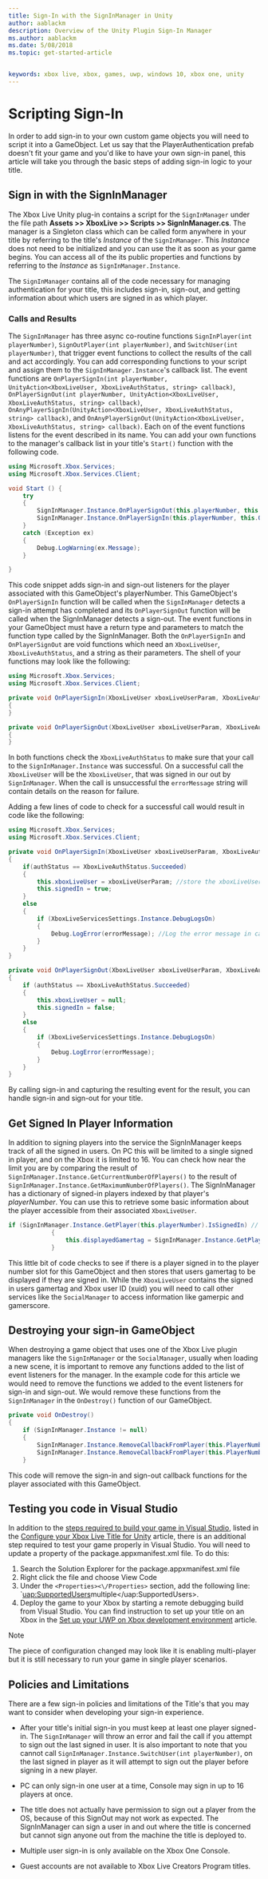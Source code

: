 ```yaml
---
title: Sign-In with the SignInManager in Unity
author: aablackm
description: Overview of the Unity Plugin Sign-In Manager
ms.author: aablackm
ms.date: 5/08/2018
ms.topic: get-started-article


keywords: xbox live, xbox, games, uwp, windows 10, xbox one, unity
---
```

# Scripting Sign-In

In order to add sign-in to your own custom game objects you will need to script it into a GameObject. Let us say that the PlayerAuthentication prefab doesn't fit your game and you'd like to have your own sign-in panel, this article will take you through the basic steps of adding sign-in logic to your title.

## Sign in with the SignInManager

The Xbox Live Unity plug-in contains a script for the `SignInManager` under the file path **Assets >> XboxLive >> Scripts >> SignInManager.cs**. The manager is a Singleton class which can be called form anywhere in your title by referring to the title's *Instance* of the `SignInManager`. This *Instance* does not need to be initialized and you can use the it as soon as your game begins. You can access all of the its public properties and functions by referring to the *Instance* as `SignInManager.Instance`.

The `SignInManager` contains all of the code necessary for managing authentication for your title, this includes sign-in, sign-out, and getting information about which users are signed in as which player.

### Calls and Results

The `SignInManager` has three async co-routine functions `SignInPlayer(int playerNumber)`, `SignOutPlayer(int playerNumber)`, and `SwitchUser(int playerNumber)`, that trigger event functions to collect the results of the call and act accordingly. You can add corresponding functions to your script and assign them to the `SignInManager.Instance`'s callback list. The event functions are `OnPlayerSignIn(int playerNumber, UnityAction<XboxLiveUser, XboxLiveAuthStatus, string> callback)`, `OnPlayerSignOut(int playerNumber, UnityAction<XboxLiveUser, XboxLiveAuthStatus, string> callback)`, `OnAnyPlayerSignIn(UnityAction<XboxLiveUser, XboxLiveAuthStatus, string> callback)`, and `OnAnyPlayerSignOut(UnityAction<XboxLiveUser, XboxLiveAuthStatus, string> callback)`. Each on of the event functions listens for the event described in its name. You can add your own functions to the manager's callback list in your title's `Start()` function with the following code.

```csharp
using Microsoft.Xbox.Services;
using Microsoft.Xbox.Services.Client;

void Start () {
    try
    {
        SignInManager.Instance.OnPlayerSignOut(this.playerNumber, this.OnPlayerSignOut);
        SignInManager.Instance.OnPlayerSignIn(this.playerNumber, this.OnPlayerSignIn);
    }
    catch (Exception ex)
    {
        Debug.LogWarning(ex.Message);
    }

}
```

This code snippet adds sign-in and sign-out listeners for the player associated with this GameObject's playerNumber. This GameObject's `OnPlayerSignIn` function will be called when the `SignInManager` detects a sign-in attempt has completed and its `OnPlayerSignOut` function will be called when the SignInManager detects a sign-out. The event functions in your GameObject must have a return type and parameters to match the function type called by the SignInManager. Both the `OnPlayerSignIn` and `OnPlayerSignOut` are void functions which need an `XboxLiveUser`, `XboxLiveAuthStatus`, and a string as their parameters. The shell of your functions may look like the following:

```csharp
using Microsoft.Xbox.Services;
using Microsoft.Xbox.Services.Client;

private void OnPlayerSignIn(XboxLiveUser xboxLiveUserParam, XboxLiveAuthStatus authStatus, string errorMessage)
{
}

private void OnPlayerSignOut(XboxLiveUser xboxLiveUserParam, XboxLiveAuthStatus authStatus, string errorMessage)
{
}
```

In both functions check the `XboxLiveAuthStatus` to make sure that your call to the `SignInManager.Instance` was successful. On a successful call the `XboxLiveUser` will be the `XboxLiveUser`, that was signed in our out by `SignInManager`. When the call is unsuccessful the `errorMessage` string will contain details on the reason for failure.

Adding a few lines of code to check for a successful call would result in code like the following:

```csharp
using Microsoft.Xbox.Services;
using Microsoft.Xbox.Services.Client;

private void OnPlayerSignIn(XboxLiveUser xboxLiveUserParam, XboxLiveAuthStatus authStatus, string errorMessage)
{
    if(authStatus == XboxLiveAuthStatus.Succeeded)
    {
        this.xboxLiveUser = xboxLiveUserParam; //store the xboxLiveUser SignedIn
        this.signedIn = true;
    }
    else
    {
        if (XboxLiveServicesSettings.Instance.DebugLogsOn)
        {
            Debug.LogError(errorMessage); //Log the error message in case of unsuccessful call. 
        }
    }
}

private void OnPlayerSignOut(XboxLiveUser xboxLiveUserParam, XboxLiveAuthStatus authStatus, string errorMessage)
{
    if (authStatus == XboxLiveAuthStatus.Succeeded)
    {
        this.xboxLiveUser = null;
        this.signedIn = false;
    }
    else
    {
        if (XboxLiveServicesSettings.Instance.DebugLogsOn)
        {
            Debug.LogError(errorMessage);
        }
    }
}
```

By calling sign-in and capturing the resulting event for the result, you can handle sign-in and sign-out for your title.

## Get Signed In Player Information

In addition to signing players into the service the SignInManager keeps track of all the signed in users. On PC this will be limited to a single signed in player, and on the Xbox it is limited to 16. You can check how near the limit you are by comparing the result of `SignInManager.Instance.GetCurrentNumberOfPlayers()` to the result of `SignInManager.Instance.GetMaximumNumberOfPlayers()`. The SignInManager has a dictionary of signed-in players indexed by that player's *playerNumber*. You can use this to retrieve some basic information about the player accessible from their associated `XboxLiveUser`.

```csharp
if (SignInManager.Instance.GetPlayer(this.playerNumber).IsSignedIn) // If there is a player signed in for this gameObjects player number
            {
                this.displayedGamertag = SignInManager.Instance.GetPlayer(this.playerNumber).Gamertag; // Set that users gamertag to the gamertag displayed
            }
```

This little bit of code checks to see if there is a player signed in to the player number slot for this GameObject and then stores that users gamertag to be displayed if they are signed in. While the `XboxLiveUser` contains the signed in users gamertag and Xbox user ID (xuid) you will need to call other services like the `SocialManager` to access information like gamerpic and gamerscore.

## Destroying your sign-in GameObject

When destroying a game object that uses one of the Xbox Live plugin managers like the `SignInManager` or the `SocialManager`, usually when loading a new scene, it is important to remove any functions added to the list of event listeners for the manager. In the example code for this article we would need to remove the functions we added to the event listeners for sign-in and sign-out. We would remove these functions from the `SignInManager` in the `OnDestroy()` function of our GameObject.

```csharp
private void OnDestroy()
{
    if (SignInManager.Instance != null)
    {
        SignInManager.Instance.RemoveCallbackFromPlayer(this.PlayerNumber, this.OnPlayerSignOut);
        SignInManager.Instance.RemoveCallbackFromPlayer(this.PlayerNumber, this.OnPlayerSignIn);
    }
```

This code will remove the sign-in and sign-out callback functions for the player associated with this GameObject.

## Testing you code in Visual Studio

In addition to the [steps required to build your game in Visual Studio](configure-xbox-live-in-unity.md#build-and-test-the-project), listed in the [Configure your Xbox Live Title for Unity](configure-xbox-live-in-unity.md) article, there is an additional step required to test your game properly in Visual Studio. You will need to update a property of the package.appxmanifest.xml file. To do this:

1. Search the Solution Explorer for the package.appxmanifest.xml file
2. Right click the file and choose View Code
3. Under the `<Properties><\/Properties>` section, add the following line: `<uap:SupportedUsers>multiple<\/uap:SupportedUsers>.
4. Deploy the game to your Xbox by starting a remote debugging build from Visual Studio. You can find instruction to set up your title on an Xbox in the [Set up your UWP on Xbox development environment](../../xbox-apps/development-environment-setup.md) article.

> [!NOTE]
> The piece of configuration changed may look like it is enabling multi-player but it is still necessary to run your game in single player scenarios.

## Policies and Limitations

There are a few sign-in policies and limitations of the Title's that you may want to consider when developing your sign-in experience.

- After your title's initial sign-in you must keep at least one player signed-in. The `SignInManager` will throw an error and fail the call if you attempt to sign out the last signed in user. It is also important to note that you cannot call `SignInManager.Instance.SwitchUser(int playerNumber)`, on the last signed in player as it will attempt to sign out the player before signing in a new player.

- PC can only sign-in one user at a time, Console may sign in up to 16 players at once.

- The title does not actually have permission to sign out a player from the OS, because of this SignOut may not work as expected. The SignInManager can sign a user in and out where the title is concerned but cannot sign anyone out from the machine the title is deployed to.

- Multiple user sign-in is only available on the Xbox One Console.

- Guest accounts are not available to Xbox Live Creators Program titles.